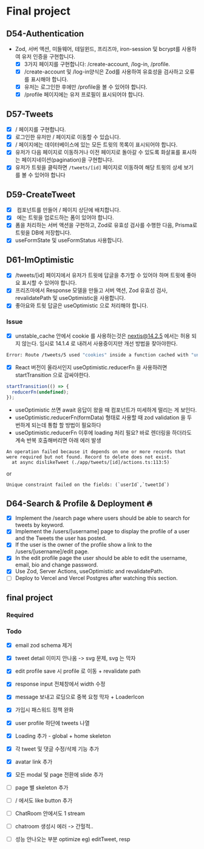 # Final project

## D54-Authentication

- Zod, 서버 액션, 미들웨어, 테일윈드, 프리즈마, iron-session 및 bcrypt를 사용하여 유저 인증을 구현합니다.
  - [x] 3가지 페이지를 구현합니다: /create-account, /log-in, /profile.
  - [x] /create-account 및 /log-in양식은 Zod를 사용하여 유효성을 검사하고 오류를 표시해야 합니다.
  - [x] 유저는 로그인한 후에만 /profile을 볼 수 있어야 합니다.
  - [x] /profile 페이지에는 유저 프로필이 표시되어야 합니다.

## D57-Tweets

- [x] / 페이지를 구현합니다.
- [x] 로그인한 유저만 / 페이지로 이동할 수 있습니다.
- [x] / 페이지에는 데이터베이스에 있는 모든 트윗의 목록이 표시되어야 합니다.
- [x] 유저가 다음 페이지로 이동하거나 이전 페이지로 돌아갈 수 있도록 화살표를 표시하는 페이지네이션(pagination)을 구현합니다.
- [x] 유저가 트윗을 클릭하면 `/tweets/[id]` 페이지로 이동하여 해당 트윗의 상세 보기를 볼 수 있어야 합니다

## D59-CreateTweet

- [x] <AddTweet /> 컴포넌트를 만들어 / 페이지 상단에 배치합니다.
- [x] <AddTweet /> 에는 트윗을 업로드하는 폼이 있어야 합니다.
- [x] 폼을 처리하는 서버 액션을 구현하고, Zod로 유효성 검사를 수행한 다음, Prisma로 트윗을 DB에 저장합니다.
- [x] useFormState 및 useFormStatus 사용합니다.

## D61-ImOptimistic

- [x] /tweets/[id] 페이지에서 유저가 트윗에 답글을 추가할 수 있어야 하며 트윗에 좋아요 표시할 수 있어야 합니다.
- [x] 프리즈마에서 Response 모델을 만들고 서버 액션, Zod 유효성 검사, revalidatePath 및 useOptimistic을 사용합니다.
- [x] 좋아요와 트윗 답글은 useOptimistic 으로 처리해야 합니다.

### Issue

- [x] unstable_cache 안에서 cookie 를 사용하는것은 nextjs@14.2.5 에서는 허용 되지 않는다. 임시로 14.1.4 로 내려서 사용중이지만 개선 방법을 찾아야한다.

```sh
Error: Route /tweets/5 used "cookies" inside a function cached with "unstable_cache(...)". Accessing Dynamic data sources inside a cache scope is not supported. If you need this data inside a cached function use "cookies" outside of the cached function and pass the required dynamic data in as an argument. See more info here: [https://nextjs.org/docs/app/api-reference/functions/unstable_cache](https://nextjs.org/docs/app/api-reference/functions/unstable_cache)
```

- [x] React 버전이 올라서인지 useOptimistic.reducerFn 을 사용하려면 startTransition 으로 감싸야한다.

```ts
startTransition(() => {
  reducerFn(undefined);
});
```

- useOptimistic 쓰면 await 응답이 왔을 때 컴포넌트가 미세하게 떨리는 게 보인다.
- useOptimistic.reducerFn(formData) 형태로 사용할 때 zod validation 을 두 번하게 되는데 통합 할 방법이 필요하다
- useOptimistic.reducerFn 이후에 loading 처리 필요? 바로 렌더링을 하더라도 계속 반복 호출해버리면 아래 에러 발생

```
An operation failed because it depends on one or more records that were required but not found. Record to delete does not exist.
  at async dislikeTweet (./app/tweets/[id]/actions.ts:113:5)
```

or

```
Unique constraint failed on the fields: (`userId`,`tweetId`)
```

## D64-Search & Profile & Deployment 🔥

- [x] Implement the /search page where users should be able to search for tweets by keyword.
- [x] Implement the /users/[username] page to display the profile of a user and the Tweets the user has posted.
- [x] If the user is the owner of the profile show a link to the /users/[username]/edit page.
- [x] In the edit profile page the user should be able to edit the username, email, bio and change password.
- [x] Use Zod, Server Actions, useOptimistic and revalidatePath.
- [ ] Deploy to Vercel and Vercel Postgres after watching this section.

## final project

### Required

### Todo

- [x] email zod schema 제거
- [x] tweet detail 이미지 안나옴 -> svg 문제, svg 는 막자
- [x] edit profile save 시 profile 로 이동 + revalidate path
- [x] response input 전체창에서 width 수정
- [x] message 보내고 로딩으로 중복 요청 막자 + LoaderIcon
- [x] 가입시 패스워드 정책 완화
- [x] user profile 하단에 tweets 나열
- [x] Loading 추가 - global + home skeleton
- [x] 각 tweet 및 댓글 수정/삭제 기능 추가
- [x] avatar link 추가
- [x] 모든 modal 및 page 전환에 slide 추가

- [ ] page 별 skeleton 추가
- [ ] / 에서도 like button 추가
- [ ] ChatRoom 안에서도 1 stream
- [ ] chatroom 생성시 에러 -> 간헐적..
- [ ] 성능 안나오는 부분 optimize eg) editTweet, resp
